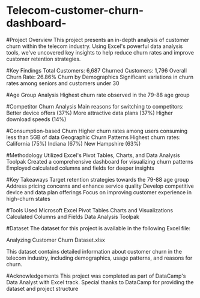 # Telecom-customer-churn-dashboard-

#Project Overview
This project presents an in-depth analysis of customer churn within the telecom industry. Using Excel's powerful data analysis tools, we've uncovered key insights to help reduce churn rates and improve customer retention strategies.

#Key Findings
Total Customers: 6,687
Churned Customers: 1,796
Overall Churn Rate: 26.86%
Churn by Demographics
Significant variations in churn rates among seniors and customers under 30

#Age Group Analysis
Highest churn rate observed in the 79-88 age group

#Competitor Churn Analysis
Main reasons for switching to competitors:
Better device offers (37%)
More attractive data plans (37%)
Higher download speeds (14%)

#Consumption-based Churn
Higher churn rates among users consuming less than 5GB of data
Geographic Churn Patterns
Highest churn rates:
California (75%)
Indiana (67%)
New Hampshire (63%)

#Methodology
Utilized Excel's Pivot Tables, Charts, and Data Analysis Toolpak
Created a comprehensive dashboard for visualizing churn patterns
Employed calculated columns and fields for deeper insights

#Key Takeaways
Target retention strategies towards the 79-88 age group
Address pricing concerns and enhance service quality
Develop competitive device and data plan offerings
Focus on improving customer experience in high-churn states

#Tools Used
Microsoft Excel
Pivot Tables
Charts and Visualizations
Calculated Columns and Fields
Data Analysis Toolpak

#Dataset
The dataset for this project is available in the following Excel file:

Analyzing Customer Churn Dataset.xlsx

This dataset contains detailed information about customer churn in the telecom industry, including demographics, usage patterns, and reasons for churn.

#Acknowledgements
This project was completed as part of DataCamp's Data Analyst with Excel track. Special thanks to DataCamp for providing the dataset and project structure
